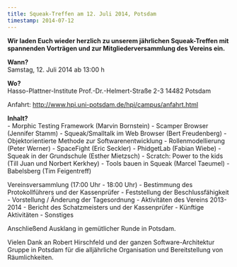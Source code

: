 ```yaml
---
title: Squeak-Treffen am 12. Juli 2014, Potsdam
timestamp: 2014-07-12
---
```

**Wir laden Euch wieder herzlich zu unserem jährlichen Squeak-Treffen mit
spannenden Vorträgen und zur Mitgliederversammlung des Vereins ein.**

**Wann?**  
Samstag, 12. Juli 2014 ab 13:00 h

**Wo?**  
Hasso-Plattner-Institute
Prof.-Dr.-Helmert-Straße 2-3
14482 Potsdam

Anfahrt: <http://www.hpi.uni-potsdam.de/hpi/campus/anfahrt.html>

**Inhalt?**  
    - Morphic Testing Framework (Marvin Bornstein)
    - Scamper Browser (Jennifer Stamm)
    - Squeak/Smalltalk im Web Browser (Bert Freudenberg)
    - Objektorientierte Methode zur Softwarenentwicklung - Rollenmodellierung (Peter Werner)
    - SpaceFight (Eric Seckler)
    - PhidgetLab (Fabian Wiebe)
    - Squeak in der Grundschule (Esther Mietzsch)
    - Scratch: Power to the kids (Till Juan und Norbert Kerkhey)
    - Tools bauen in Squeak (Marcel Taeumel)
    - Babelsberg (Tim Feigentreff)


Vereinsversammlung (17:00 Uhr - 18:00 Uhr)
      - Bestimmung des Protokollführers und der Kassenprüfer
      - Feststellung der Beschlussfähigkeit
      - Vorstellung / Änderung der Tagesordnung
      - Aktivitäten des Vereins 2013-2014
      - Bericht des Schatzmeisters und der Kassenprüfer
      - Künftige Aktivitäten
      - Sonstiges

Anschließend Ausklang in gemütlicher Runde in Potsdam.

Vielen Dank an Robert Hirschfeld und der ganzen Software-Architektur Gruppe in
Potsdam für die alljährliche Organisation und Bereitstellung von Räumlichkeiten.